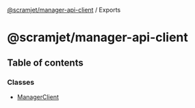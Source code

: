 [@scramjet/manager-api-client](README.md) / Exports

# @scramjet/manager-api-client

## Table of contents

### Classes

- [ManagerClient](classes/ManagerClient.md)
